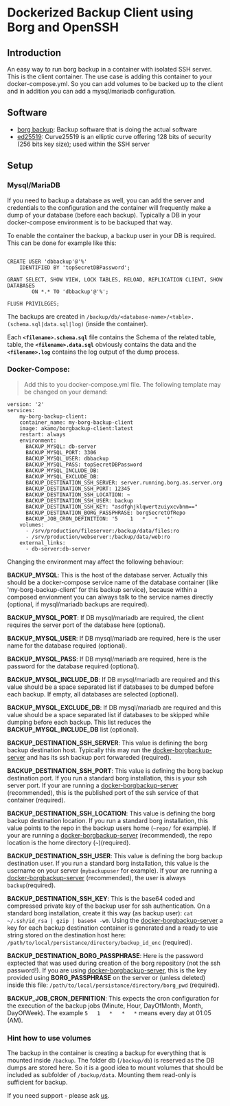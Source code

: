 # Dockerized Backup Client using Borg and OpenSSH

## Introduction
An easy way to run borg backup in a container with isolated SSH server. This is the client container. The use case is adding this container to your docker-compose.yml. So you can add volumes to be backed up to the client and in addition you can add a mysql/mariadb configuration.

## Software

 * [borg backup](https://borgbackup.readthedocs.io/): Backup software that is doing the actual software
 * [ed25519](https://ed25519.cr.yp.to/): Curve25519 is an elliptic curve offering 128 bits of security (256 bits key size); used within the SSH server

## Setup

### Mysql/MariaDB

If you need to backup a database as well, you can add the server and credentials to the configuration and the container will frequently make a dump of your database (before each backup). Typically a DB in your docker-compose environment is to be backuped that way.

To enable the container the backup, a backup user in your DB is required. This can be done for example like this:

~~~

CREATE USER 'dbbackup'@'%'
    IDENTIFIED BY 'topSecretDBPassword';

GRANT SELECT, SHOW VIEW, LOCK TABLES, RELOAD, REPLICATION CLIENT, SHOW DATABASES
        ON *.* TO 'dbbackup'@'%';

FLUSH PRIVILEGES;
~~~

The backups are created in `/backup/db/<database-name>/<table>.(schema.sql|data.sql|log)` (inside the container).

Each **`<filename>.schema.sql`** file contains the Schema of the related table, table, the **`<filename>.data.sql`** obviously contains the data and the **`<filename>.log`** contains the log output of the dump process.



### Docker-Compose:

> Add this to you docker-compose.yml file. The following template may be changed on your demand:

~~~
version: '2'
services:
    my-borg-backup-client:
    container_name: my-borg-backup-client
    image: akamo/borgbackup-client:latest
    restart: always
    environment:
      BACKUP_MYSQL: db-server
      BACKUP_MYSQL_PORT: 3306
      BACKUP_MYSQL_USER: dbbackup
      BACKUP_MYSQL_PASS: topSecretDBPassword
      BACKUP_MYSQL_INCLUDE_DB:
      BACKUP_MYSQL_EXCLUDE_DB:
      BACKUP_DESTINATION_SSH_SERVER: server.running.borg.as.server.org
      BACKUP_DESTINATION_SSH_PORT: 12345
      BACKUP_DESTINATION_SSH_LOCATION: ~
      BACKUP_DESTINATION_SSH_USER: backup
      BACKUP_DESTINATION_SSH_KEY: "asdfghjklqwertzuiyxcvbnm=="
      BACKUP_DESTINATION_BORG_PASSPHRASE: borgSecretOfRepo
      BACKUP_JOB_CRON_DEFINITION: '5	1	*	*	*'
    volumes:
      - /srv/production/fileserver:/backup/data/files:ro
      - /srv/production/webserver:/backup/data/web:ro
    external_links:
      - db-server:db-server
~~~

Changing the environment may affect the following behaviour:

**BACKUP_MYSQL**: This is the host of the database server. Actually this should be a docker-compose service name of the database container (like 'my-borg-backup-client' for this backup service), because within a composed envionment you can always talk to the service names directly (optional, if mysql/mariadb backups are required).

**BACKUP_MYSQL_PORT**: If DB mysql/mariadb are required, the client requires the server port of the database here (optional).

**BACKUP_MYSQL_USER**: If DB mysql/mariadb are required, here is the user name for the database required (optional).

**BACKUP_MYSQL_PASS**: If DB mysql/mariadb are required, here is the password for the database required (optional).

**BACKUP_MYSQL_INCLUDE_DB**: If DB mysql/mariadb are required and this value should be a space separated list if databases to be dumped before each backup. If empty, all databases are selected (optional).

**BACKUP_MYSQL_EXCLUDE_DB**: If DB mysql/mariadb are required and this value should be a space separated list if databases to be skipped while dumping before each backup. This list reduces the **BACKUP_MYSQL_INCLUDE_DB** list (optional).

**BACKUP_DESTINATION_SSH_SERVER**: This value is defining the borg backup destination host. Typically this may run the [docker-borgbackup-server](https://github.com/akamo-de/docker-borgbackup-server) and has its ssh backup port forwareded (required).

**BACKUP_DESTINATION_SSH_PORT**: This value is defining the borg backup destination port. If you run a standard borg installation, this is your ssh server port. If your are running a [docker-borgbackup-server](https://github.com/akamo-de/docker-borgbackup-server) (recommended), this is the published port of the ssh service of that container (required).

**BACKUP_DESTINATION_SSH_LOCATION**: This value is defining the borg backup destination location. If you run a standard borg installation, this value points to the repo in the backup users home (`~repo/` for example). If your are running a [docker-borgbackup-server](https://github.com/akamo-de/docker-borgbackup-server) (recommended), the repo location is the home directory (`~`)(required).

**BACKUP_DESTINATION_SSH_USER**: This value is defining the borg backup destination user. If you run a standard borg installation, this value is the username on your server (`mybackupuser` for example). If your are running a [docker-borgbackup-server](https://github.com/akamo-de/docker-borgbackup-server) (recommended), the user is always `backup`(required).

**BACKUP_DESTINATION_SSH_KEY**: This is the base64 coded and compressed private key of the backup user for ssh authentication. On a standard borg installation, create it this way (as backup user): `cat ~/.ssh/id_rsa | gzip | base64 -w0`. Using the [docker-borgbackup-server](https://github.com/akamo-de/docker-borgbackup-server) a key for each backup destination container is generated and a ready to use string stored on the destination host here: `/path/to/local/persistance/directory/backup_id_enc` (required).

**BACKUP_DESTINATION_BORG_PASSPHRASE**: Here is the password exptected that was used during creation of the borg repository (not the ssh password!). If you are using [docker-borgbackup-server](https://github.com/akamo-de/docker-borgbackup-server), this is the key provided using **BORG_PASSPHRASE** on the server or (unless deleted) inside this file: `/path/to/local/persistance/directory/borg_pwd` (required).

**BACKUP_JOB_CRON_DEFINITION**: This expects the cron configuration for the execution of the backup jobs (Minute, Hour, DayOfMonth, Month, DayOfWeek). The example `5	1	*	*   *` means every day at 01:05 (AM).

### Hint how to use volumes

The backup in the container is creating a backup for everything that is mounted inside `/backup`. The folder db (`/backup/db`) is reserved as the DB dumps are stored here. So it is a good idea to mount volumes that should be included as subfolder of `/backup/data`. Mounting them read-only is sufficient for backup.


If you need support - please ask [us](https://akamo.de).
